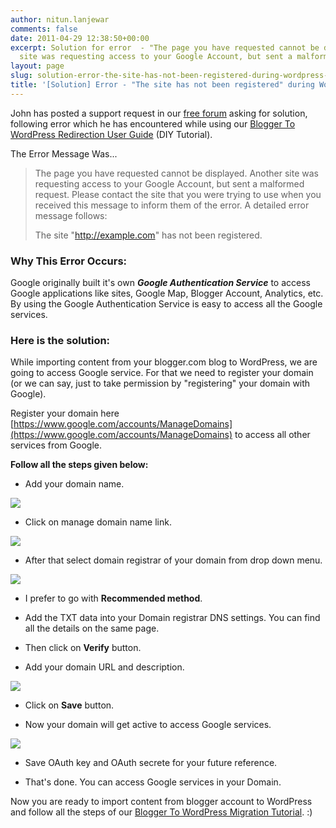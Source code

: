 ```yaml
---
author: nitun.lanjewar
comments: false
date: 2011-04-29 12:38:50+00:00
excerpt: Solution for error  - "The page you have requested cannot be displayed. Another
  site was requesting access to your Google Account, but sent a malformed...."
layout: page
slug: solution-error-the-site-has-not-been-registered-during-wordpress-import
title: '[Solution] Error - "The site has not been registered" during WordPress Import'
---
```


John has posted a support request in our [free forum](http://bloggertowp.org/forums/topic/running-blogger-to-wordpress-redirection-plugin-as-part-of-the-migration#post-90) asking for solution, following error which he has encountered while using our [Blogger To WordPress Redirection User Guide](http://bloggertowp.org/migrate-from-blogger-to-wordpress-best-tutorial/) (DIY Tutorial).

The Error Message Was...


<blockquote>The page you have requested cannot be displayed. Another site was requesting access to your Google Account, but sent a malformed request. Please contact the site that you were trying to use when you received this message to inform them of the error. A detailed error message follows:

The site "http://example.com" has not been registered.</blockquote>




### Why This Error Occurs:


Google originally built it's own _**Google Authentication Service**_ to access Google applications like sites, Google Map, Blogger Account, Analytics, etc. By using the Google Authentication Service is easy to access all the Google services.


### Here is the solution:


While importing content from your blogger.com blog to WordPress, we are going to access Google service. For that we need to register your domain (or we can say, just to take permission by "registering" your domain with Google).

Register your domain here [https://www.google.com/accounts/ManageDomains](https://www.google.com/accounts/ManageDomains) to access all other services from Google.

**Follow all the steps given below:**



	
  * Add your domain name.


[![](https://rtcamp.com/wp-content/uploads/2011/04/Blogger-to-wp-domain1-600x233.png)](https://rtcamp.com/wp-content/uploads/2011/04/Blogger-to-wp-domain1.png)



	
  * Click on manage domain name link.


[![](https://rtcamp.com/wp-content/uploads/2011/04/blogger-to-wp-domain2.png)](https://rtcamp.com/wp-content/uploads/2011/04/blogger-to-wp-domain2.png)



	
  * After that select domain registrar of your domain from drop down menu.


[![](https://rtcamp.com/wp-content/uploads/2011/04/blogger-to-wordpress-domain31-600x318.png)](https://rtcamp.com/wp-content/uploads/2011/04/blogger-to-wordpress-domain31.png)



	
  * I prefer to go with **Recommended method**.

	
  * Add the TXT data into your Domain registrar DNS settings. You can find all the details on the same page.

	
  * Then click on **Verify** button.

	
  * Add your domain URL and description.


[![](https://rtcamp.com/wp-content/uploads/2011/04/blogger-to-wordpress-domain4.png)](https://rtcamp.com/wp-content/uploads/2011/04/blogger-to-wordpress-domain4.png)



	
  * Click on **Save** button.

	
  * Now your domain will get active to access Google services.


[![](https://rtcamp.com/wp-content/uploads/2011/04/blogger-to-wordpress-domain5.png)](https://rtcamp.com/wp-content/uploads/2011/04/blogger-to-wordpress-domain5.png)



	
  * Save OAuth key and OAuth secrete for your future reference.

	
  * That's done. You can access Google services in your Domain.


Now you are ready to import content from blogger account to WordPress and follow all the steps of our [Blogger To WordPress Migration Tutorial](http://bloggertowp.org/migrate-from-blogger-to-wordpress-best-tutorial/). :)
